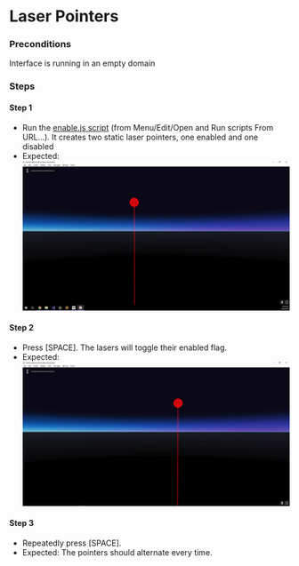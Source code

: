 # Laser Pointers

### Preconditions
Interface is running in an empty domain

### Steps

#### Step 1
- Run the [enable.js script](./enable.js?raw=true) (from Menu/Edit/Open and Run scripts From URL...).  It creates two static laser pointers, one enabled and one disabled
- Expected: ![](./enable1.jpg)

#### Step 2
- Press [SPACE].  The lasers will toggle their enabled flag.
- Expected: ![](./enable2.jpg)

#### Step 3
- Repeatedly press [SPACE].
- Expected: The pointers should alternate every time.